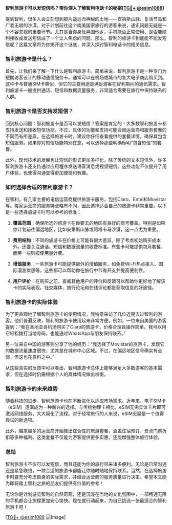 **智利旅游卡可以发短信吗？带你深入了解智利电话卡的秘密[[TG💪+ @esim1088](https://t.me/s/esim1088)]**

提到智利，很多人会立刻想到那片遥远而神秘的土地——安第斯山脉、复活节岛和广袤无垠的沙漠。对于计划前往这个南美国家旅行的游客来说，通讯问题无疑是一个不容忽视的重要环节。尤其是当你身处异国他乡，手机能否正常使用、是否能顺利接收或发送短信成了一个让人焦虑的问题。那么，智利的旅游卡到底能不能发短信呢？这篇文章将为你揭开这个谜底，并深入探讨智利电话卡的相关信息。

### 智利旅游卡是什么？

首先，让我们来了解一下什么是智利旅游卡。简单来说，智利旅游卡是一种专门为短期访客设计的移动通信服务卡，通常可以在机场或城市的各大电子商店购买到。这种卡与普通SIM卡类似，但它的主要用途是满足游客在智利期间的通讯需求。智利旅游卡一般提供通话、短信和数据流量服务，非常适合需要在旅行中保持联系的人群。

### 智利旅游卡是否支持发短信？

回到核心问题：智利旅游卡是否可以发短信？答案是肯定的！大多数智利旅游卡都支持发送和接收短信功能。不过，具体的功能和支持可能会因运营商和服务套餐的不同而有所差异。在选择旅游卡时，建议你仔细查看提供的套餐详情，确保其包含短信服务。如果你对短信功能特别在意，可以选择那些明确标明“包含短信”的套餐。

此外，现代技术的发展也让短信的形式更加多样化。除了传统的文本短信外，许多智利旅游卡还支持通过应用程序发送语音消息或视频短信。这些功能不仅提升了用户体验，也使得沟通变得更加便捷和有趣。

### 如何选择合适的智利旅游卡？

在智利，有几家主要的电信运营商提供旅游卡服务，包括Claro、Entel和Movistar等。每家运营商的服务特点略有不同，因此选择适合自己的旅游卡非常重要。以下是一些选择旅游卡时可以参考的标准：

1. **覆盖范围**：确保所选的旅游卡在你要去的地区有良好的信号覆盖。特别是如果你计划前往偏远地区，比如安第斯山脉或阿塔卡马沙漠，这一点尤为重要。
   
2. **费用结构**：不同的旅游卡在价格上可能有很大差异。除了考虑初始购买成本外，还要关注通话、短信和数据流量的收费标准。有些卡可能提供包月套餐，而另一些则按使用量计费。

3. **增值服务**：一些旅游卡可能提供额外的增值服务，如免费Wi-Fi热点接入、国际漫游优惠等。这些都可以帮助你在旅行中节省开支并提高便利性。

4. **用户评价**：在购买之前，查阅其他用户的评价和反馈可以帮助你更好地了解该卡的实际表现。社交媒体、旅行论坛和在线评论都是获取信息的好途径。

### 智利旅游卡的实际体验

为了更直观地了解智利旅游卡的使用情况，我特意采访了几位近期去过智利的游客。他们普遍反映，智利的旅游卡使用起来非常方便。例如，一位来自美国的游客提到：“我在圣地亚哥机场购买了Claro的旅游卡，价格合理且操作简单。我可以用它轻松拨打当地号码，也能通过WhatsApp与朋友保持联系。”

另一位来自中国的游客则分享了他的经历：“我选择了Movistar的旅游卡，发现它的数据流量速度很快，尤其是在城市中心区域。不过，在偏远地区信号确实有点弱，但这也在意料之中。”

从这些真实的反馈中可以看出，智利旅游卡总体上能够满足大多数游客的基本需求，但在选择时仍需根据个人的具体情况做出权衡。

### 智利旅游卡的未来趋势

随着科技的进步，智利旅游卡也在不断进化以适应市场需求。近年来，电子SIM卡（eSIM）逐渐成为一种新兴的选择。与传统物理卡相比，eSIM无需实体卡片即可激活网络服务，大大简化了流程。对于经常旅行的人来说，eSIM无疑是一个值得尝试的新选项。

此外，越来越多的运营商开始推出综合性的旅游套餐，涵盖住宿预订、景点门票折扣等多种福利。这类套餐不仅能为游客提供更多实惠，还能增强整体旅行体验。

### 总结

智利旅游卡不仅可以发短信，而且还能为你的旅行带来诸多便利。无论是日常沟通还是紧急联络，一款合适的旅游卡都能让你随时随地保持联系。当然，在选择旅游卡时要充分考虑自身的实际需求，并结合运营商的服务质量进行决策。希望本文能为即将踏上智利之旅的朋友们提供有价值的参考！

无论你是计划游览智利的自然奇观，还是沉浸在当地的文化氛围中，一部畅通无阻的手机都会让旅程更加安心愉快。现在就行动起来，为自己挑选一张最适合的智利旅游卡吧！

[[TG💪+ @esim1088](https://t.me/s/esim1088) ![Image](https://i.postimg.cc/4NQfJmqS/Snipaste-2025-05-13-00-14-12.png)]
